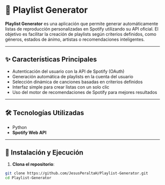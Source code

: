 # 🎵 Playlist Generator

**Playlist Generator** es una aplicación que permite generar automáticamente listas de reproducción personalizadas en Spotify utilizando su API oficial. El objetivo es facilitar la creación de playlists según criterios definidos, como géneros, estados de ánimo, artistas o recomendaciones inteligentes.

---

## ✨ Características Principales

- Autenticación del usuario con la API de Spotify (OAuth)
- Generación automática de playlists en la cuenta del usuario
- Selección dinámica de canciones basadas en criterios definidos
- Interfaz simple para crear listas con un solo clic
- Uso del motor de recomendaciones de Spotify para mejores resultados

---

## 🛠 Tecnologías Utilizadas

- Python 
- **Spotify Web API**


---

## 🚀 Instalación y Ejecución

1. **Clona el repositorio**:

```bash
git clone https://github.com/JesusPeraltaH/Playlist-Generator.git
cd Playlist-Generator
